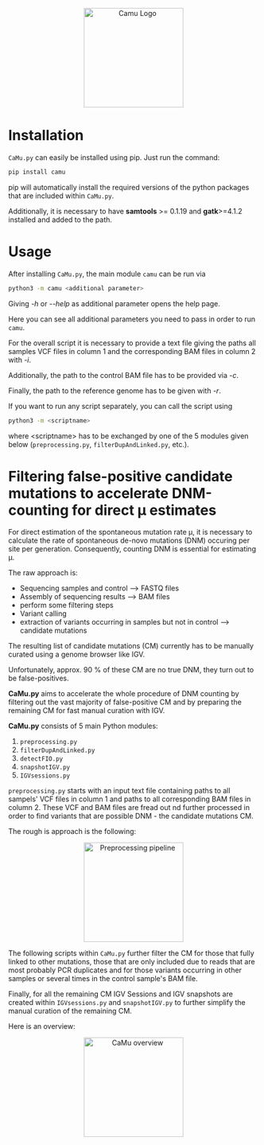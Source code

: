 <p align="center">
  <img height="200" src="images/CaMu_py.png" alt="Camu Logo"/>
</p>

# Installation

`CaMu.py` can easily be installed using pip. Just run the command:

```bash
pip install camu
```

pip will automatically install the required versions of the python packages that are included within `CaMu.py`.

Additionally, it is necessary to have **samtools** >= 0.1.19 and **gatk**>=4.1.2 installed and added to the path.

# Usage

After installing `CaMu.py`, the main module `camu` can be run via
```bash
python3 -m camu <additional parameter>
```

Giving *-h* or *--help* as additional parameter opens the help page.

Here you can see all additional parameters you need to pass in order to run `camu`.

For the overall script it is necessary to provide a text file giving the paths all samples VCF files in column 1 and the corresponding BAM files in column 2 with *-i*.

Additionally, the path to the control BAM file has to be provided via *-c*.

Finally, the path to the reference genome has to be given with *-r*.

If you want to run any script separately, you can call the script using

```bash
python3 -m <scriptname>
```

where \<scriptname\> has to be exchanged by one of the 5 modules given below (`preprocessing.py`, `filterDupAndLinked.py`, etc.).

# Filtering false-positive candidate mutations to accelerate DNM-counting for direct µ estimates

For direct estimation of the spontaneous mutation rate µ, it is necessary to calculate the rate of spontaneous de-novo mutations (DNM) occuring per site per generation.
Consequently, counting DNM is essential for estimating µ.

The raw approach is:
* Sequencing samples and control --> FASTQ files
* Assembly of sequencing results --> BAM files
* perform some filtering steps
* Variant calling 
* extraction of variants occurring in samples but not in control --> candidate mutations

The resulting list of candidate mutations (CM) currently has to be manually curated using a genome browser like IGV.

Unfortunately, approx. 90 % of these CM are no true DNM, they turn out to be false-positives.

**CaMu.py** aims to accelerate the whole procedure of DNM counting by filtering out the vast majority of false-positive CM and by preparing the remaining CM for fast manual curation with IGV. 

**CaMu.py** consists of 5 main Python modules:
1. `preprocessing.py`
2. `filterDupAndLinked.py`  
3. `detectFIO.py`
4. `snapshotIGV.py`
5. `IGVsessions.py`


`preprocessing.py` starts with an input text file containing paths to all sampels' VCF files in column 1 and paths to all corresponding BAM files in column 2.
These VCF and BAM files are fread out nd further processed in order to find variants that are possible DNM - the candidate mutations CM.

The rough is approach is the following:

<p align="center">
  <img height="200" src="images/Preprocessing.png" alt="Preprocessing pipeline"/>
</p>

The following scripts within `CaMu.py` further filter the CM for those that fully linked to other mutations, those that are only included due to reads that are most probably PCR duplicates and for those variants occurring in other samples or several times in the control sample's BAM file.

Finally, for all the remaining CM IGV Sessions and IGV snapshots are created within `IGVsessions.py` and `snapshotIGV.py` to further simplify the manual curation of the remaining CM.

Here is an overview:

<p align="center">
  <img height="200" src="images/workflowCaMu.png" alt="CaMu overview"/>
</p>




